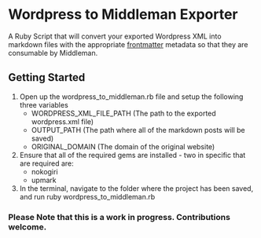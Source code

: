 Wordpress to Middleman Exporter
===============================

A Ruby Script that will convert your exported Wordpress XML into markdown files with the appropriate [frontmatter](http://middlemanapp.com/frontmatter/) metadata so that they are consumable by Middleman.

Getting Started
----

1.  Open up the wordpress_to_middleman.rb file and setup the following three variables
	- WORDPRESS_XML_FILE_PATH (The path to the exported wordpress.xml file)
	- OUTPUT_PATH (The path where all of the markdown posts will be saved)
	- ORIGINAL_DOMAIN (The domain of the original website)
2.  Ensure that all of the required gems are installed - two in specific that are required are:
	- nokogiri
	- upmark
3.  In the terminal, navigate to the folder where the project has been saved, and run 
		ruby wordpress_to_middleman.rb


### Please Note that this is a work in progress.  Contributions welcome.


